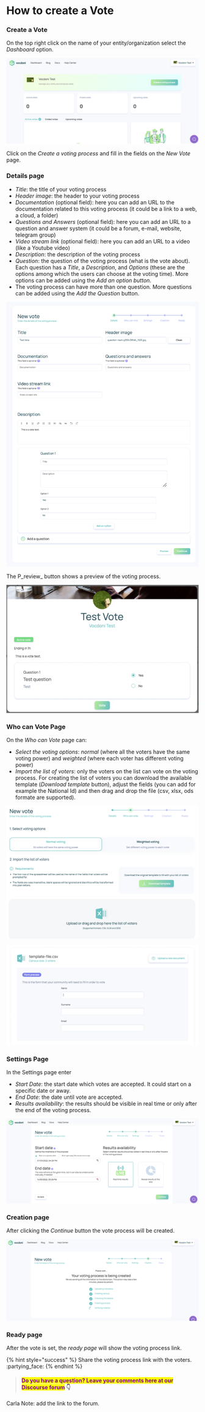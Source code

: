 # How to create a Vote

### Create a Vote

On the top right click on the name of your entity/organization select the _Dashboard_ option.

![Dashboard page - Create a voting process](<../../../../.gitbook/assets/Schermata 2022-03-07 alle 14.40.42.png>)

Click on the _Create a voting process_ and fill in the fields on the _New Vote_ page.

### Details page

* _Title_: the title of your voting process
* _Header image_: the header to your voting process
* _Documentation_ (optional field): here you can add an URL to the documentation related to this voting process (it could be a link to a web, a cloud,  a folder)
* _Questions and Answers_ (optional field): here you can add an URL to a question and answer system (it could be a forum, e-mail, website, telegram group)
* _Video stream link_ (optional field): here you can add an URL to a video (like a Youtube video)
* _Description_: the description of the voting process
* _Question_: the question of the voting process (what is the vote about). Each question has a _Title_, a _Description_, and _Options_ (these are the options among which the users can choose at the voting time). More options can be added using the _Add an option button_.
* The voting process can have more than one question. More questions can be added using the _Add the Question_ button.

![](<../../../../.gitbook/assets/Schermata 2022-03-07 alle 14.45.39.png>)

The P_review_ button shows a preview of the voting process.

![Preview of the Voting process](<../../../../.gitbook/assets/Schermata 2022-03-07 alle 15.01.20.png>)

### Who can Vote Page

On the _Who can Vote_ page can:

* _Select the voting options_: _normal_ (where all the voters have the same voting power) and _weighted_ (where each voter has different voting power)
* _Import the list of voters_: only the voters on the list can vote on the voting process. For creating the list of voters you can download the available template (_Download template_ button), adjust the fields (you can add for example the National Id) and then drag and drop the file (csv, xlsx, ods formate are supported).

![Who can vote page](<../../../../.gitbook/assets/Schermata 2022-03-07 alle 15.04.01.png>)

![Form for the voters](<../../../../.gitbook/assets/Schermata 2022-03-07 alle 15.16.18.png>)

### Settings Page

In the Settings page enter

* _Start Date_: the start date which votes are accepted. It could start on a specific date or away.
* _End Date_: the date until vote are accepted.
* _Results availability_: the results should be visible in real time or only after the end of the voting process.

![](<../../../../.gitbook/assets/Schermata 2022-03-07 alle 15.29.49.png>)



### Creation page

After clicking the _Continue_ button the vote process will be created.&#x20;

![Creation voting process](<../../../../.gitbook/assets/Schermata 2022-03-07 alle 15.35.10.png>)

### Ready page

After the vote is set, the _ready page_ will show the voting process link.&#x20;

{% hint style="success" %}
Share the voting process link with the voters. :partying\_face:
{% endhint %}





> #### <mark style="color:purple;">Do you have a question? Leave your comments here at our Discourse forum</mark> 👇

Carla Note: add the link to the forum.

